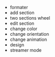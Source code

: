 * formater
* add section
* two sections wheel
* edit section
* change color
* change orientation
* change animation
* design
* streamer mode
